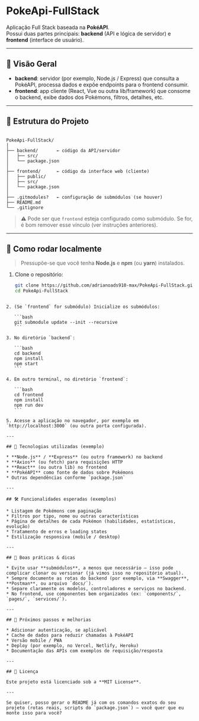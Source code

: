 
# PokeApi-FullStack

Aplicação Full Stack baseada na **PokéAPI**.  
Possui duas partes principais: **backend** (API e lógica de servidor) e **frontend** (interface de usuário).

---

## 🎯 Visão Geral

- **backend**: servidor (por exemplo, Node.js / Express) que consulta a PokéAPI, processa dados e expõe endpoints para o frontend consumir.  
- **frontend**: app cliente (React, Vue ou outra lib/framework) que consome o backend, exibe dados dos Pokémons, filtros, detalhes, etc.

---

## 🧱 Estrutura do Projeto

```

PokeApi-FullStack/
│
├── backend/       ← código da API/servidor
│   ├── src/
│   └── package.json
│
├── frontend/      ← código da interface web (cliente)
│   ├── public/
│   ├── src/
│   └── package.json
│
├── .gitmodules?   ← configuração de submódulos (se houver)
├── README.md
└── .gitignore

````

> ⚠️ Pode ser que `frontend` esteja configurado como submódulo. Se for, é bom remover esse vínculo (ver instruções anteriores).

---

## 🚀 Como rodar localmente

> Pressupõe-se que você tenha **Node.js** e **npm** (ou **yarn**) instalados.

1. Clone o repositório:
   ```bash
   git clone https://github.com/adrianoads910-max/PokeApi-FullStack.git
   cd PokeApi-FullStack
````

2. (Se `frontend` for submódulo) Inicialize os submódulos:

   ```bash
   git submodule update --init --recursive
   ```

3. No diretório `backend`:

   ```bash
   cd backend
   npm install
   npm start
   ```

4. Em outro terminal, no diretório `frontend`:

   ```bash
   cd frontend
   npm install
   npm run dev
   ```

5. Acesse a aplicação no navegador, por exemplo em `http://localhost:3000` (ou outra porta configurada).

---

## 🧰 Tecnologias utilizadas (exemplo)

* **Node.js** / **Express** (ou outro framework) no backend
* **Axios** (ou fetch) para requisições HTTP
* **React** (ou outra lib) no frontend
* **PokéAPI** como fonte de dados sobre Pokémons
* Outras dependências conforme `package.json`

---

## 🛠 Funcionalidades esperadas (exemplos)

* Listagem de Pokémons com paginação
* Filtros por tipo, nome ou outras características
* Página de detalhes de cada Pokémon (habilidades, estatísticas, evolução)
* Tratamento de erros e loading states
* Estilização responsiva (mobile / desktop)

---

## 📂 Boas práticas & dicas

* Evite usar **submódulos**, a menos que necessário — isso pode complicar clonar ou versionar (já vimos isso no repositório atual).
* Sempre documente as rotas do backend (por exemplo, via **Swagger**, **Postman**, ou arquivo `docs/`).
* Separe claramente os modelos, controladores e serviços no backend.
* No frontend, use componentes bem organizados (ex: `components/`, `pages/`, `services/`).

---

## 📌 Próximos passos e melhorias

* Adicionar autenticação, se aplicável
* Cache de dados para reduzir chamadas à PokéAPI
* Versão mobile / PWA
* Deploy (por exemplo, no Vercel, Netlify, Heroku)
* Documentação das APIs com exemplos de requisição/resposta

---

## 📄 Licença

Este projeto está licenciado sob a **MIT License**.

---

Se quiser, posso gerar o README já com os comandos exatos do seu projeto (rotas reais, scripts do `package.json`) — você quer que eu monte isso para você?
